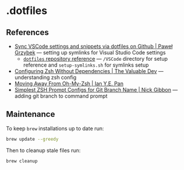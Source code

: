 # .dotfiles

## References

- [Sync VSCode settings and snippets via dotfiles on Github | Paweł Grzybek](https://pawelgrzybek.com/sync-vscode-settings-and-snippets-via-dotfiles-on-github/) — setting up symlinks for Visual Studio Code settings
  - [`dotfiles` repository reference](https://github.com/pawelgrzybek/dotfiles/tree/bf541e851e76dd3b4c12d8c7f9143c05b917af1d) — `/VSCode` directory for setup reference and `setup-symlinks.sh` for symlinks setup
- [Configuring Zsh Without Dependencies | The Valuable Dev](https://thevaluable.dev/zsh-install-configure-mouseless/) — understanding zsh config
- [Moving Away From Oh-My-Zsh | Ian Y.E. Pan](https://ianyepan.github.io/posts/moving-away-from-ohmyzsh/)
- [Simplest ZSH Prompt Configs for Git Branch Name | Nick Gibbon](https://medium.com/pareture/simplest-zsh-prompt-configs-for-git-branch-name-3d01602a6f33) — adding git branch to command prompt

## Maintenance

To keep `brew` installations up to date run:

```zsh
brew update --greedy
```

Then to cleanup stale files run:

```zsh
brew cleanup
```

